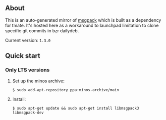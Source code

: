 ## About

This is an auto-generated mirror of [msgpack](https://github.com/msgpack/msgpack-c) which is built as a dependency for tmate. It's hosted here as a workaround to launchpad limitation to clone specific git commits in bzr dailydeb.

Current version: `1.3.0`

## Quick start

### Only LTS versions

1. Set up the minos archive:

   ```
   $ sudo add-apt-repository ppa:minos-archive/main
   ```

2. Install:

   ```
   $ sudo apt-get update && sudo apt-get install libmsgpack3 libmsgpack-dev
   ```
